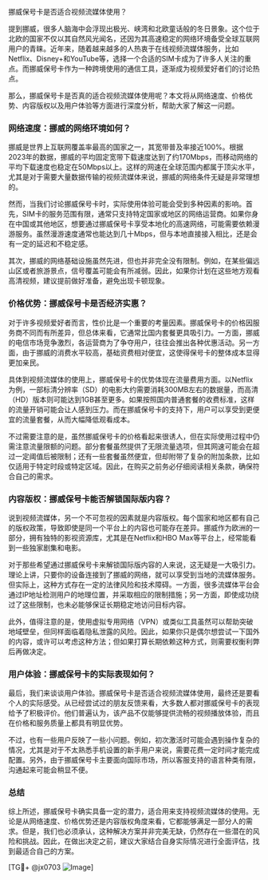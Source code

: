 挪威保号卡是否适合视频流媒体使用？

提到挪威，很多人脑海中会浮现出极光、峡湾和北欧童话般的冬日景象。这个位于北欧的国家不仅以其自然风光闻名，还因为其高速稳定的网络环境备受全球互联网用户的青睐。近年来，随着越来越多的人热衷于在线视频流媒体服务，比如Netflix、Disney+和YouTube等，选择一个合适的SIM卡成为了许多人关注的重点。而挪威保号卡作为一种跨境使用的通信工具，逐渐成为视频爱好者们的讨论热点。

那么，挪威保号卡是否真的适合视频流媒体使用呢？本文将从网络速度、价格优势、内容版权以及用户体验等方面进行深度分析，帮助大家了解这一问题。

### 网络速度：挪威的网络环境如何？
挪威是世界上互联网覆盖率最高的国家之一，其宽带普及率接近100%。根据2023年的数据，挪威的平均固定宽带下载速度达到了约170Mbps，而移动网络的平均下载速度也稳定在50Mbps以上。这样的网速在全球范围内都属于顶尖水平，尤其是对于需要大量数据传输的视频流媒体来说，挪威的网络条件无疑是非常理想的。

然而，当我们讨论挪威保号卡时，实际使用体验可能会受到多种因素的影响。首先，SIM卡的服务范围有限，通常只支持特定国家或地区的网络运营商。如果你身在中国或其他地区，想要通过挪威保号卡享受本地化的高速网络，可能需要依赖漫游服务。虽然漫游速度通常也能达到几十Mbps，但与本地直接接入相比，还是会有一定的延迟和不稳定感。

其次，挪威的网络基础设施虽然先进，但也并非完全没有限制。例如，在某些偏远山区或者旅游景点，信号覆盖可能会有所减弱。因此，如果你计划在这些地方观看高清视频，建议提前做好准备，避免出现卡顿现象。

### 价格优势：挪威保号卡是否经济实惠？
对于许多视频爱好者而言，性价比是一个重要的考量因素。挪威保号卡的价格因服务商不同而有所差异，但总体来看，它通常比国内套餐更具吸引力。一方面，挪威的电信市场竞争激烈，各运营商为了争夺用户，往往会推出各种优惠活动。另一方面，由于挪威的消费水平较高，基础资费相对便宜，这使得保号卡的整体成本显得更加亲民。

具体到视频流媒体的使用上，挪威保号卡的优势体现在流量费用方面。以Netflix为例，一部标清分辨率（SD）的电影大约需要消耗300MB左右的数据量，而高清（HD）版本则可能达到1GB甚至更多。如果按照国内普通套餐的收费标准，这样的流量开销可能会让人感到压力。而在挪威保号卡的支持下，用户可以享受到更便宜的流量套餐，从而大幅降低观看成本。

不过需要注意的是，虽然挪威保号卡的价格看起来很诱人，但在实际使用过程中仍需注意流量限额的问题。部分套餐虽然提供了无限流量选项，但其网速可能会在超过一定阈值后被限制；还有一些套餐虽然便宜，但却附带了复杂的附加条款，比如仅适用于特定时段或特定区域。因此，在购买之前务必仔细阅读相关条款，确保符合自己的需求。

### 内容版权：挪威保号卡能否解锁国际版内容？
说到视频流媒体，另一个不可忽视的因素就是内容版权。每个国家和地区都有自己的版权政策，导致即使是同一个平台上的内容也可能存在差异。挪威作为欧洲的一部分，拥有独特的影视资源库，尤其是在Netflix和HBO Max等平台上，经常能看到一些独家剧集和电影。

对于那些希望通过挪威保号卡来解锁国际版内容的人来说，这无疑是一大吸引力。理论上讲，只要你的设备连接到了挪威的网络，就可以享受到当地的流媒体服务。但实际上，这种方式存在一定的法律风险和技术障碍。一方面，很多流媒体平台会通过IP地址检测用户的地理位置，并采取相应的限制措施；另一方面，即使成功绕过了这些限制，也未必能够保证长期稳定地访问目标内容。

此外，值得注意的是，使用虚拟专用网络（VPN）或类似工具虽然可以帮助突破地域壁垒，但同样面临着隐私泄露的风险。因此，如果你只是偶尔想尝试一下国外的内容，或许可以考虑这种方法；但如果打算长期依赖这种方式，则需要权衡利弊后再做决定。

### 用户体验：挪威保号卡的实际表现如何？
最后，我们来谈谈用户体验。挪威保号卡是否适合视频流媒体使用，最终还是要看个人的实际感受。从已经尝试过的朋友反馈来看，大多数人都对挪威保号卡的表现给予了积极评价。他们普遍认为，该产品不仅能够提供流畅的视频播放体验，而且在价格和服务质量上都具有明显优势。

不过，也有一些用户反映了一些小问题。例如，初次激活时可能会遇到操作复杂的情况，尤其是对于不太熟悉手机设置的新手用户来说，需要花费一定时间才能完成配置。另外，由于挪威保号卡主要面向国际市场，所以客服支持的语言种类有限，沟通起来可能会稍显不便。

### 总结
综上所述，挪威保号卡确实具备一定的潜力，适合用来支持视频流媒体的使用。无论是从网络速度、价格优势还是内容版权角度来看，它都能够满足一部分人的需求。但是，我们也必须承认，这种解决方案并非完美无缺，仍然存在一些潜在的风险和挑战。因此，在做出决定之前，建议大家结合自身实际情况进行全面评估，找到最适合自己的方案。

[TG💪+ @jx0703 ![Image](https://github.com/user-attachments/assets/dbca1d08-cadb-493c-b0ec-ad6f7a83f270)]